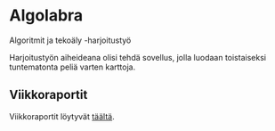 # Algolabra
Algoritmit ja tekoäly -harjoitustyö

Harjoitustyön aiheideana olisi tehdä sovellus, jolla luodaan toistaiseksi tuntematonta peliä 
varten karttoja.

## Viikkoraportit
Viikkoraportit löytyvät [täältä](dokumentaatio/viikkoraportit).


